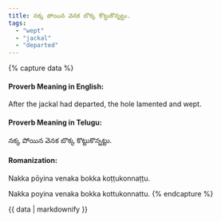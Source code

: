 ```yaml
---
title: నక్క పోయిన వెనక బొక్క కొట్టుకొన్నట్టు.
tags:
  - "wept"
  - "jackal"
  - "departed"
---
```


{% capture data %}
#### Proverb Meaning in English:
After the jackal had departed, the hole lamented and wept.

#### Proverb Meaning in Telugu:
నక్క పోయిన వెనక బొక్క కొట్టుకొన్నట్టు.

#### Romanization:
Nakka pōyina venaka bokka koṭṭukonnaṭṭu.

Nakka poyina venaka bokka kottukonnattu.
{% endcapture %}

{{ data | markdownify }}

